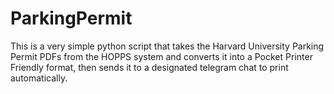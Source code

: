 # ParkingPermit
This is a very simple python script that takes the Harvard University Parking Permit PDFs from the HOPPS system and converts it into a Pocket Printer Friendly format, then sends it to a designated telegram chat to print automatically. 

